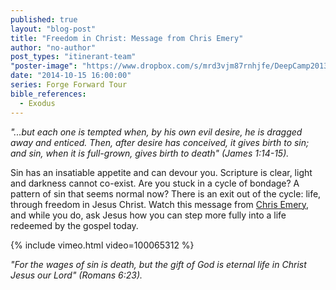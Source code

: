 ```yaml
---
published: true
layout: "blog-post"
title: "Freedom in Christ: Message from Chris Emery"
author: "no-author"
post_types: "itinerant-team"
"poster-image": "https://www.dropbox.com/s/mrd3vjm87rnhjfe/DeepCamp2013_163-CMYK300.jpg?dl=0"
date: "2014-10-15 16:00:00"
series: Forge Forward Tour
bible_references: 
  - Exodus
---
```


*"...but each one is tempted when, by his own evil desire, he is dragged away and enticed.  Then, after desire has conceived, it gives birth to sin; and sin, when it is full-grown, gives birth to death" (James 1:14-15).*

Sin has an insatiable appetite and can devour you.  Scripture is clear, light and darkness cannot co-exist.  Are you stuck in a cycle of bondage?  A pattern of sin that seems normal now?  There is an exit out of the cycle: life, through freedom in Jesus Christ.  Watch this message from <a href="http://www.kbm.org/speakers/chris-emery/" target="_blank">Chris Emery</a>, and while you do, ask Jesus how you can step more fully into a life redeemed by the gospel today.

{% include vimeo.html video=100065312 %}

*"For the wages of sin is death, but the gift of God is eternal life in Christ Jesus our Lord" (Romans 6:23).*